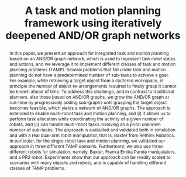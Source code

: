 ---
layout: project-page-new
title: "A task and motion planning framework using iteratively deepened AND/OR graph networks"
authors:
  - name: Hossein Karami a
    sup: 1
  - name: Antony Thomas b,∗
    sup: 2
  - name: Fulvio Mastrogiovanni 
    sup: 3
affiliations:
  - name: Konecranes, Italy
    link: https://www.konecranes.com/contact-us/locations/port-services-italy
    sup: 1
  - name: Robotics Research Center, IIIT Hyderabad, India
    link: https://robotics.iiit.ac.in
    sup: 2
  - name: Department of Informatics, Bioengineering, Robotics, and Systems Engineering, University of Genoa
    link: https://unige.it/en
    sup: 3
permalink: /publications/2025/Hossein_A-task/
abstract: "In this paper, we present an approach for integrated task and motion planning based on an AND/OR graph network, which is used to represent task-level states and actions, and we leverage it to implement different classes of task and motion planning problems (TAMP). Several problems that fall under task and motion planning do not have a predetermined number of sub-tasks to achieve a goal. For example, while retrieving a target object from a cluttered workspace, in principle the number of object re-arrangements required to finally grasp it cannot be known ahead of time. To address this challenge, and in contrast to traditional planners, also those based on AND/OR graphs, we grow the AND/OR graph at run-time by progressively adding sub-graphs until grasping the target object becomes feasible, which yields a network of AND/OR graphs. The approach is extended to enable multi-robot task and motion planning, and (i) it allows us to perform task allocation while coordinating the activity of a given number of robots, and (ii) can handle multi-robot tasks involving an a priori unknown number of sub-tasks. The approach is evaluated and validated both in simulation and with a real dual-arm robot manipulator, that is, Baxter from Rethink Robotics. In particular, for the single-robot task and motion planning, we validated our approach in three different TAMP domains. Furthermore, we also use three different robots for simulation, namely, Baxter, Franka Emika Panda manipulators, and a PR2 robot. Experiments show that our approach can be readily scaled to scenarios with many objects and robots, and is capable of handling different classes of TAMP problems."
#project_page: https://dualarmvil.github.io/Dual-Arm-VIL/
paper: https://www.sciencedirect.com/science/article/pii/S0921889025000296
#code: https://github.com/Smart-Wheelchair-RRC/CrowdSurfer
#supplement: https://arxiv.org/abs/2409.16011
#video: https://iiithydresearch-my.sharepoint.com/personal/shreya_bollimuntha_research_iiit_ac_in/_layouts/15/stream.aspx?id=%2Fpersonal%2Fshreya%5Fbollimuntha%5Fresearch%5Fiiit%5Fac%5Fin%2FDocuments%2FAttachments%2FICRA%5F2025%2Emp4&ga=1&referrer=StreamWebApp%2EWeb&referrerScenario=AddressBarCopied%2Eview%2Edc06e0cd%2Dbfc3%2D4581%2D9eef%2Da7753f1e437a
#iframe: https://www.youtube.com/embed/BMDCYdxfaXM
#demo: https://anyloc.github.io/#interactive_demo

---